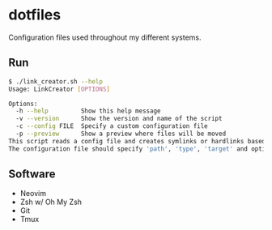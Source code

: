 # dotfiles

Configuration files used throughout my different systems.

## Run

```sh
$ ./link_creator.sh --help
Usage: LinkCreator [OPTIONS]

Options:
  -h --help         Show this help message
  -v --version      Show the version and name of the script
  -c --config FILE  Specify a custom configuration file
  -p --preview      Show a preview where files will be moved
This script reads a config file and creates symlinks or hardlinks based on the configuration.
The configuration file should specify 'path', 'type', 'target' and optional 'script'.
```

## Software

- Neovim
- Zsh w/ Oh My Zsh
- Git
- Tmux
